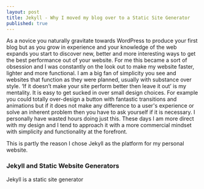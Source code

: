 ```yaml
---
layout: post
title: Jekyll - Why I moved my blog over to a Static Site Generator
published: true
---
```


As a novice you naturally gravitate towards WordPress to produce your first blog but as you grow in experience and your knowledge of the web expands you start to discover new, better and more interesting ways to get the best performance out of your website. For me this became a sort of obsession and I was constantly on the look out to make my website faster, lighter and more functional. I am a big fan of simplicity you see and websites that function as they were planned, usually with substance over style. ‘If it doesn’t make your site perform better then leave it out’ is my mentality. It is easy to get sucked in over small design choices. For example you could totally over-design a button with fantastic transitions and animations but if it does not make any difference to a user's experience or solve an inherent problem then you have to ask yourself if it is necessary. I personally have wasted hours doing just this. These days I am more direct with my design and I tend to approach it with a more commercial mindset with simplicity and functionality at the forefront.

This is partly the reason I chose Jekyll as the platform for my personal website.

### Jekyll and Static Website Generators
Jekyll is a static site generator



